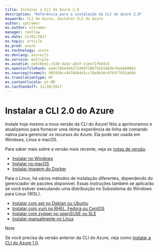 ```yaml
---
title: Instalar a CLI do Azure 2.0
description: "Referência para a instalação da CLI do Azure 2.0"
keywords: CLI do Azure, Instalar CLI do Azure
author: sptramer
ms.author: sttramer
manager: routlaw
ms.date: 11/01/2017
ms.topic: article
ms.prod: azure
ms.technology: azure
ms.devlang: azurecli
ms.service: multiple
ms.assetid: ea5c0ee1-c530-4a1e-a83f-e1be71f6d416
ms.openlocfilehash: ea0c785e56427190973887426188db76e6888062
ms.sourcegitcommit: 905939cc44764b4d1cc79a9b36c0793f7055a686
ms.translationtype: HT
ms.contentlocale: pt-BR
ms.lasthandoff: 11/20/2017
---
```

# <a name="install-azure-cli-20"></a>Instalar a CLI 2.0 do Azure

Instale hoje mesmo a nova versão da CLI do Azure!
Nós a aprimoramos e atualizamos para fornecer uma ótima experiência de linha de comando nativa para gerenciar os recursos do Azure.
Ela pode ser usada em Windows, Linux e macOS.

Para saber mais sobre a versão mais recente, veja as [notas de versão](release-notes-azure-cli.md).

* [Instalar no Windows](install-azure-cli-windows.md)
* [Instalar no macOS](install-azure-cli-macos.md)
* [Instalar imagem do Docker](install-azure-cli-docker.md)

Para o Linux, há vários métodos de instalação diferentes, dependendo do gerenciador de pacotes disponível. Essas instruções também se aplicarão se você estiver executando uma distribuição no Subsistema do Windows para Linux (WSL).

* [Instalar com apt no Debian ou Ubuntu](install-azure-cli-apt.md)
* [Instalar com yum no RHEL, Fedora ou CentOS](install-azure-cli-yum.md)
* [Instalar com zypper no openSUSE ou SLE](install-azure-cli-zypper.md)
* [Instalar manualmente no Linux](install-azure-cli-linux.md)

> [!NOTE]
> Se você precisa da versão anterior da CLI do Azure, veja como [instalar a CLI do Azure 1.0](/azure/cli-install-nodejs).

